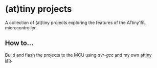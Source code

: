# (at)tiny projects

A collection of (at)tiny projects exploring the features of the ATtiny15L microcontroller.

## How to...

Build and flash the projects to the MCU using _avr-gcc_ and my own [attiny isp](https://github.com/AasmundN/attiny-isp).

